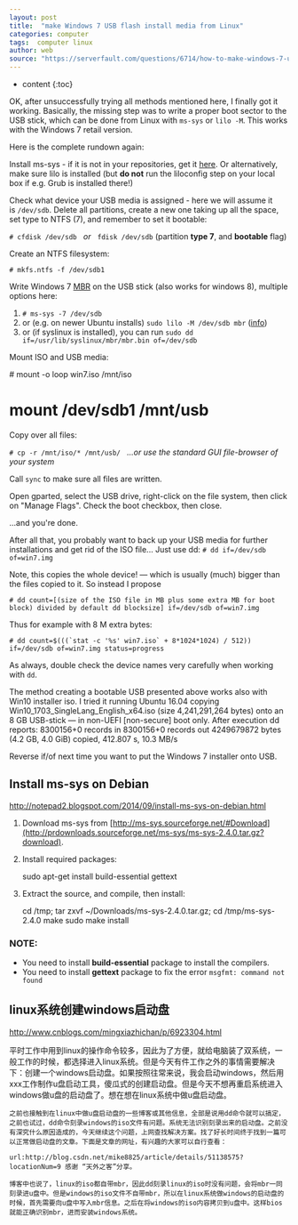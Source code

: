```yaml
---
layout: post
title:  "make Windows 7 USB flash install media from Linux"
categories: computer
tags:  computer linux
author: web
source: "https://serverfault.com/questions/6714/how-to-make-windows-7-usb-flash-install-media-from-linux"
---
```


* content
{:toc}


OK, after unsuccessfully trying all methods mentioned here, I finally got it working. Basically, the missing step was to write a proper boot sector to the USB stick, which can be done from Linux with `ms-sys` or `lilo -M`. This works with the Windows 7 retail version.

Here is the complete rundown again:

Install ms-sys - if it is not in your repositories, get it [here](http://ms-sys.sourceforge.net/). Or alternatively, make sure lilo is installed (but **do not** run the liloconfig step on your local box if e.g. Grub is installed there!)

Check what device your USB media is assigned - here we will assume it is `/dev/sdb`. Delete all partitions, create a new one taking up all the space, set type to NTFS (7), and remember to set it bootable:

`# cfdisk /dev/sdb`   _or_   `fdisk /dev/sdb` (partition **type 7**, and **bootable** flag)

Create an NTFS filesystem:

`# mkfs.ntfs -f /dev/sdb1`

Write Windows 7 [MBR](http://en.wikipedia.org/wiki/Master_boot_record) on the USB stick (also works for windows 8), multiple options here:

1.  `# ms-sys -7 /dev/sdb`
2.  or (e.g. on newer Ubuntu installs) `sudo lilo -M /dev/sdb mbr` ([info](http://ubuntuforums.org/showthread.php?t=622828))
3.  or (if syslinux is installed), you can run `sudo dd if=/usr/lib/syslinux/mbr/mbr.bin of=/dev/sdb`

Mount ISO and USB media:

\# mount -o loop win7.iso /mnt/iso
# mount /dev/sdb1 /mnt/usb

Copy over all files:

`# cp -r /mnt/iso/* /mnt/usb/`   _...or use the standard GUI file-browser of your system_

Call `sync` to make sure all files are written.

Open gparted, select the USB drive, right-click on the file system, then click on "Manage Flags". Check the boot checkbox, then close.

...and you're done.

After all that, you probably want to back up your USB media for further installations and get rid of the ISO file... Just use dd: `# dd if=/dev/sdb of=win7.img`

Note, this copies the whole device! — which is usually (much) bigger than the files copied to it. So instead I propose

    # dd count=[(size of the ISO file in MB plus some extra MB for boot block) divided by default dd blocksize] if=/dev/sdb of=win7.img
    

Thus for example with 8 M extra bytes:

    # dd count=$(((`stat -c '%s' win7.iso` + 8*1024*1024) / 512)) if=/dev/sdb of=win7.img status=progress
    

As always, double check the device names very carefully when working with `dd`.

The method creating a bootable USB presented above works also with Win10 installer iso. I tried it running Ubuntu 16.04 copying Win10\_1703\_SingleLang\_English\_x64.iso (size 4,241,291,264 bytes) onto an 8 GB USB-stick — in non-UEFI \[non-secure\] boot only. After execution dd reports: 8300156+0 records in 8300156+0 records out 4249679872 bytes (4.2 GB, 4.0 GiB) copied, 412.807 s, 10.3 MB/s

Reverse if/of next time you want to put the Windows 7 installer onto USB.


Install ms-sys on Debian
-------------------------

http://notepad2.blogspot.com/2014/09/install-ms-sys-on-debian.html

1.  Download ms-sys from [http://ms-sys.sourceforge.net/#Download](http://prdownloads.sourceforge.net/ms-sys/ms-sys-2.4.0.tar.gz?download).
2.  Install required packages:
    
    sudo apt-get install build-essential gettext
    
3.  Extract the source, and compile, then install:
    
    cd /tmp; tar zxvf ~/Downloads/ms-sys-2.4.0.tar.gz; 
    cd /tmp/ms-sys-2.4.0
    make
    sudo make install
    

### NOTE:

*   You need to install **build-essential** package to install the compilers.
*   You need to install **gettext** package to fix the error `msgfmt: command not found`



linux系统创建windows启动盘
-------------------------

http://www.cnblogs.com/mingxiazhichan/p/6923304.html


平时工作中用到linux的操作命令较多，因此为了方便，就给电脑装了双系统，一般工作的时候，都选择进入linux系统。但是今天有件工作之外的事情需要解决下：创建一个windows启动盘。如果按照往常来说，我会启动windows，然后用xxx工作制作u盘启动工具，傻瓜式的创建启动盘。但是今天不想再重启系统进入windows做u盘的启动盘了。想在想在linux系统中做u盘启动盘。

    之前也接触到在linux中做u盘启动盘的一些博客或其他信息，全部是说用dd命令就可以搞定，之前也试过，dd命令刻录windows的iso文件有问题。系统无法识别刻录出来的启动盘。之前没有深究什么原因造成的，今天继续这个问题，上网查找解决方案。找了好长时间终于找到一篇可以正常做启动盘的文章。下面是文章的网址，有兴趣的大家可以自行查看：

    url:http://blog.csdn.net/mike8825/article/details/51138575?locationNum=9 感谢 “天外之客”分享。

    博客中也说了，linux的iso都自带mbr，因此dd刻录linux的iso时没有问题，会将mbr一同刻录进u盘中。但是windows的iso文件不自带mbr，所以在linux系统做windows的启动盘的时候，首先需要向u盘中写入mbr信息。之后在将windows的iso内容拷贝到u盘中。这样bios就能正确识别mbr，进而安装windows系统。






